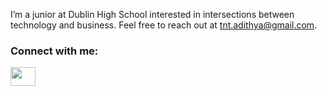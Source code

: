 I’m a junior at Dublin High School interested in intersections between technology and business. Feel free to reach out at tnt.adithya@gmail.com.

<h3 align="left">Connect with me:</h3>
<p align="left">
<a href="(https://www.linkedin.com/in/adithya-gnanasundar-b0825a260/)" target="blank"><img align="center" src="https://cdn.jsdelivr.net/npm/simple-icons@3.0.1/icons/linkedin.svg" alt="" height="30" width="40" /></a>
</p>
